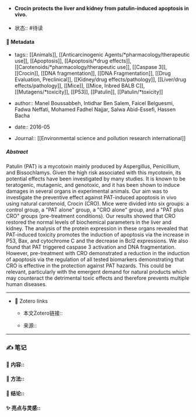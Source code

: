 - #### Crocin protects the liver and kidney from patulin-induced apoptosis in vivo.

- 状态:: #待读

#### 🔢 Metadata

  - tags:: [[Animals]], [[Anticarcinogenic Agents/*pharmacology/therapeutic use]], [[Apoptosis]], [[Apoptosis/*drug effects]], [[Carotenoids/*pharmacology/therapeutic use]], [[Caspase 3]], [[Crocin]], [[DNA fragmentation]], [[DNA Fragmentation]], [[Drug Evaluation, Preclinical]], [[Kidney/drug effects/pathology]], [[Liver/drug effects/pathology]], [[Mice]], [[Mice, Inbred BALB C]], [[Mutagens/*toxicity]], [[P53]], [[Patulin]], [[Patulin/*toxicity]]

  - author:: Manel Boussabbeh, Intidhar Ben Salem, Faicel Belguesmi, Fadwa Neffati, Mohamed Fadhel Najjar, Salwa Abid-Essefi, Hassen Bacha

  - date:: 2016-05

  - Journal:: [[Environmental science and pollution research international]]

##### Abstract
Patulin (PAT) is a mycotoxin mainly produced by Aspergillus, Penicillium, and Bissochlamys. Given the high risk associated with this mycotoxin, its potential  effects have been investigated by many studies. It is known to be teratogenic,  mutagenic, and genotoxic, and it has been shown to induce damages in several  organs in experimental animals. Our aim was to investigate the preventive effect  against PAT-induced apoptosis in vivo using natural carotenoid, Crocin (CRO).  Mice were divided into six groups: a control group, a "PAT alone" group, a "CRO  alone" group, and a "PAT plus CRO" groups (pre-treatment conditions). Our results  showed that CRO restored the normal levels of biochemical parameters in the liver  and kidney. The analysis of the protein expression in these organs revealed that  PAT-induced toxicity promotes the induction of apoptosis via the increase in P53,  Bax, and cytochrome C and the decrease in Bcl2 expressions. We also found that  PAT triggered caspase 3 activation and DNA fragmentation. However, pre-treatment  with CRO demonstrated a reduction in the induction of apoptosis via the  regulation of all tested biomarkers demonstrating that CRO is effective in the  protection against PAT hazards. This could be relevant, particularly with the  emergent demand for natural products which may counteract the detrimental toxic  effects and therefore prevents multiple human diseases.

---
- 🔗 Zotero links 

  - 本文Zotero链接:: 

  - 来源:: 

---

### ✍️ 笔记

  #### 📖 内容:: 
  
  #### 🧫 方法:: 
  
  #### 💽 结论:: 
  
  #### ✨ 亮点与灵感:: 

